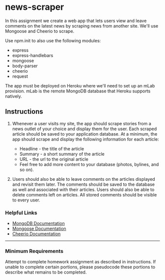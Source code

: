 # news-scraper

In this assignment we create a web app that lets users view and leave comments on the latest news by scraping news from another site. We'll use Mongoose and Cheerio to scrape.

Use npm.init to also use the following modules:
- express
- express-handlebars
- mongoose
- body-parser
- cheerio
- request

The app must be deployed on Heroku where we'll need to set up an mLab provision. mLab is the remote MongoDB database that Heroku supports natively.

## Instructions

1. Whenever a user visits my site, the app should scrape stories from a news outlet of your choice and display them for the user. Each scraped article should be saved to your application database. At a minimum, the app should scrape and display the following information for each article:

     * Headline - the title of the article
     * Summary - a short summary of the article
     * URL - the url to the original article
     * Feel free to add more content to your database (photos, bylines, and so on).

 2. Users should also be able to leave comments on the articles displayed and revisit them later. The comments should be saved to the database as well and associated with their articles. Users should also be able to delete comments left on articles. All stored comments should be visible to every user.

### Helpful Links

* [MongoDB Documentation](https://docs.mongodb.com/manual/)
* [Mongoose Documentation](http://mongoosejs.com/docs/api.html)
* [Cheerio Documentation](https://github.com/cheeriojs/cheerio)

- - -

### Minimum Requirements

Attempt to complete homework assignment as described in instructions. If unable to complete certain portions, please pseudocode these portions to describe what remains to be completed.
